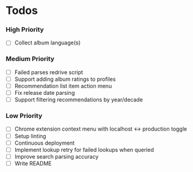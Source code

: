 # Todos

### High Priority

- [ ] Collect album language(s)

### Medium Priority

- [ ] Failed parses redrive script
- [ ] Support adding album ratings to profiles
- [ ] Recommendation list item action menu
- [ ] Fix release date parsing
- [ ] Support filtering recommendations by year/decade

### Low Priority

- [ ] Chrome extension context menu with localhost <-> production toggle
- [ ] Setup linting
- [ ] Continuous deployment
- [ ] Implement lookup retry for failed lookups when queried
- [ ] Improve search parsing accuracy
- [ ] Write README
